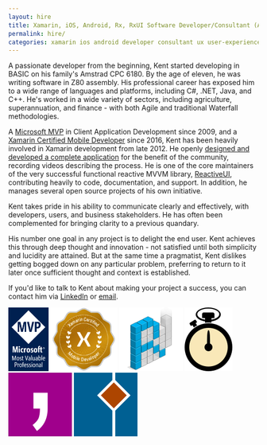 ```yaml
---
layout: hire
title: Xamarin, iOS, Android, Rx, RxUI Software Developer/Consultant (Adelaide, Australia)
permalink: hire/
categories: xamarin ios android developer consultant ux user-experience adelaide australia mono monotouch monodroid xamarin-forms xamarin-ios xamarin-android refit akavache reactive-extensions
---
```


A passionate developer from the beginning, Kent started developing in BASIC on his family's Amstrad CPC 6180. By the age of eleven, he was writing software in Z80 assembly. His professional career has exposed him to a wide range of languages and platforms, including C#, .NET, Java, and C++. He's worked in a wide variety of sectors, including agriculture, superannuation, and finance - with both Agile and traditional Waterfall methodologies.

A [Microsoft MVP](https://mvp.microsoft.com/en-us/PublicProfile/4025178?fullName=Kent%20Cameron%20Boogaart) in Client Application Development since 2009, and a [Xamarin Certified Mobile Developer](https://university.xamarin.com/certification) since 2016, Kent has been heavily involved in Xamarin development from late 2012. He openly [designed and developed a complete application](https://github.com/kentcb/WorkoutWotch) for the benefit of the community, recording videos describing the process. He is one of the core maintainers of the very successful functional reactive MVVM library, [ReactiveUI](http://reactiveui.net/), contributing heavily to code, documentation, and support. In addition, he manages several open source projects of his own initiative.

Kent takes pride in his ability to communicate clearly and effectively, with developers, users, and business stakeholders. He has often been complemented for bringing clarity to a previous quandary.

His number one goal in any project is to delight the end user. Kent achieves this through deep thought and innovation - not satisfied until both simplicity and lucidity are attained. But at the same time a pragmatist, Kent dislikes getting bogged down on any particular problem, preferring to return to it later once sufficient thought and context is established.

If you'd like to talk to Kent about making your project a success, you can contact him via [LinkedIn](http://www.linkedin.com/in/kent-boogaart-61951516) or [email](mailto:kent.boogaart@gmail.com).

<a style="background: none; !important" href="https://mvp.microsoft.com/en-us/PublicProfile/4025178?fullName=Kent%20Cameron%20Boogaart"><img src="mvp_logo.png" style="display: inline; height: 128px; !important"></a> <a style="background: none; !important" href="https://university.xamarin.com/certification"><img src="xamarin.png" style="display: inline; height: 128px; !important"></a> <a style="background: none; !important" href="http://reactiveui.net/"><img src="reactiveui.png" style="display: inline; !important"/></a> <a style="background: none; !important" href="https://github.com/kentcb/WorkoutWotch"><img src="workoutwotch.png" style="display: inline; !important"/></a> <a style="background: none; !important" href="https://github.com/kentcb/KBCsv"><img src="kbcsv.png" style="display: inline; !important"/></a> <a style="background: none; !important" href="https://github.com/kentcb/PCLMock"><img src="pclmock.png" style="display: inline; !important"/></a>
